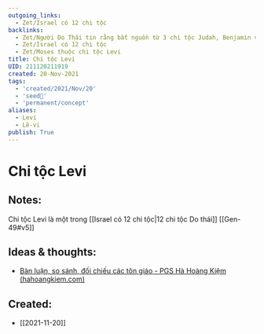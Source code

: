 ```yaml
---
outgoing_links:
  - Zet/Israel có 12 chi tộc
backlinks:
  - Zet/Người Do Thái tin rằng bắt nguồn từ 3 chi tộc Judah, Benjamin và Levi
  - Zet/Israel có 12 chi tộc
  - Zet/Moses thuộc chi tộc Levi
title: Chi tộc Levi
UID: 211120211919
created: 20-Nov-2021
tags:
  - 'created/2021/Nov/20'
  - 'seed🥜'
  - 'permanent/concept'
aliases:
  - Levi
  - Lê-vi
publish: True
---
```

# Chi tộc Levi

## Notes:
Chi tộc Levi là một trong [[Israel có 12 chi tộc|12 chi tộc Do thái]]
[[Gen-49#v5]]

## Ideas & thoughts:
- [Bàn luận, so sánh, đối chiếu các tôn giáo - PGS Hà Hoàng Kiệm (hahoangkiem.com)](https://hahoangkiem.com/van-hoa-xa-hoi/ban-luan-so-sanh-doi-chieu-cac-ton-giao-1441.html)


## Created:
- [[2021-11-20]]
